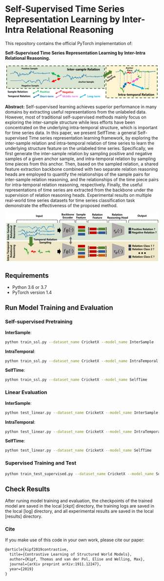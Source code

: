 # Self-Supervised Time Series Representation Learning by Inter-Intra Relational Reasoning


This repository contains the official PyTorch implementation of:

**Self-Supervised Time Series Representation Learning by Inter-Intra Relational Reasoning.**  



![motivation](./img/motivation.jpg)



**Abstract:** Self-supervised learning achieves superior performance in many domains by extracting useful representations from the unlabeled data. However, most of traditional self-supervised methods mainly focus on exploring the inter-sample structure while less efforts have been concentrated on the underlying intra-temporal structure, which is important for time series data. In this paper, we present SelfTime: a general Self-supervised Time series representation learning framework, by exploring the inter-sample relation and intra-temporal relation of time series to learn the underlying structure feature on the unlabeled time series. Specifically, we first generate the inter-sample relation by sampling positive and negative samples of a given anchor sample, and intra-temporal relation by sampling time pieces from this anchor. Then, based on the sampled relation, a shared feature extraction backbone combined with two separate relation reasoning heads are employed to quantify the relationships of the sample pairs for inter-sample relation reasoning, and the relationships of the time piece pairs for intra-temporal relation reasoning, respectively. Finally, the useful representations of time series are extracted from the backbone under the supervision of relation reasoning heads. Experimental results on multiple real-world time series datasets for time series classification task demonstrate the effectiveness of the proposed method.

![SelfTime](./img/method.jpg)

## Requirements

* Python 3.6 or 3.7
* PyTorch version 1.4


## Run Model Training and Evaluation

### Self-supervised Pretraining

**InterSample**:
```bash
python train_ssl.py --dataset_name CricketX --model_name InterSample
```

**IntraTemporal**:
```bash
python train_ssl.py --dataset_name CricketX --model_name IntraTemporal
```

**SelfTime**:
```bash
python train_ssl.py --dataset_name CricketX --model_name SelfTime
```


### Linear Evaluation
**InterSample**:
```bash
python test_linear.py --dataset_name CricketX --model_name InterSample
```

**IntraTemporal**:
```bash
python test_linear.py --dataset_name CricketX --model_name IntraTemporal
```

**SelfTime**:
```bash
python test_linear.py --dataset_name CricketX --model_name SelfTime
```

### Supervised Training and Test
```bash
python train_test_supervised.py --dataset_name CricketX --model_name SupCE
```
## Check Results
After runing model training and evaluation, the checkpoints of the trained model are saved in the local [ckpt] directory, the training logs are saved in the local [log] directory, and all experimental results are saved in the local [results] directory.


### Cite
If you make use of this code in your own work, please cite our paper:
```
@article{kipf2019contrastive,
  title={Contrastive Learning of Structured World Models}, 
  author={Kipf, Thomas and van der Pol, Elise and Welling, Max}, 
  journal={arXiv preprint arXiv:1911.12247}, 
  year={2019} 
}
```
